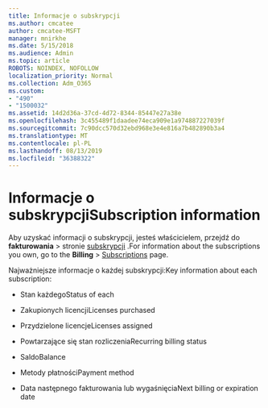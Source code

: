 ```yaml
---
title: Informacje o subskrypcji
ms.author: cmcatee
author: cmcatee-MSFT
manager: mnirkhe
ms.date: 5/15/2018
ms.audience: Admin
ms.topic: article
ROBOTS: NOINDEX, NOFOLLOW
localization_priority: Normal
ms.collection: Adm_O365
ms.custom:
- "490"
- "1500032"
ms.assetid: 14d2d36a-37cd-4d72-8344-85447e27a38e
ms.openlocfilehash: 3c455489f1daadee74eca909e1a974887227039f
ms.sourcegitcommit: 7c90dcc570d32ebd968e3e4e816a7b482890b3a4
ms.translationtype: MT
ms.contentlocale: pl-PL
ms.lasthandoff: 08/13/2019
ms.locfileid: "36388322"
---
```

# <a name="subscription-information"></a><span data-ttu-id="367ea-102">Informacje o subskrypcji</span><span class="sxs-lookup"><span data-stu-id="367ea-102">Subscription information</span></span>

<span data-ttu-id="367ea-103">Aby uzyskać informacji o subskrypcji, jesteś właścicielem, przejdź do **fakturowania** \> stronie [subskrypcji](https://go.microsoft.com/fwlink/p/?linkid=842054) .</span><span class="sxs-lookup"><span data-stu-id="367ea-103">For information about the subscriptions you own, go to the **Billing** \> [Subscriptions](https://go.microsoft.com/fwlink/p/?linkid=842054) page.</span></span>
  
<span data-ttu-id="367ea-104">Najważniejsze informacje o każdej subskrypcji:</span><span class="sxs-lookup"><span data-stu-id="367ea-104">Key information about each subscription:</span></span>
  
- <span data-ttu-id="367ea-105">Stan każdego</span><span class="sxs-lookup"><span data-stu-id="367ea-105">Status of each</span></span>

- <span data-ttu-id="367ea-106">Zakupionych licencji</span><span class="sxs-lookup"><span data-stu-id="367ea-106">Licenses purchased</span></span>

- <span data-ttu-id="367ea-107">Przydzielone licencje</span><span class="sxs-lookup"><span data-stu-id="367ea-107">Licenses assigned</span></span>

- <span data-ttu-id="367ea-108">Powtarzające się stan rozliczenia</span><span class="sxs-lookup"><span data-stu-id="367ea-108">Recurring billing status</span></span>

- <span data-ttu-id="367ea-109">Saldo</span><span class="sxs-lookup"><span data-stu-id="367ea-109">Balance</span></span>

- <span data-ttu-id="367ea-110">Metody płatności</span><span class="sxs-lookup"><span data-stu-id="367ea-110">Payment method</span></span>

- <span data-ttu-id="367ea-111">Data następnego fakturowania lub wygaśnięcia</span><span class="sxs-lookup"><span data-stu-id="367ea-111">Next billing or expiration date</span></span>